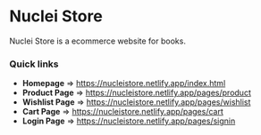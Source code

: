 # Nuclei Store

Nuclei Store is a ecommerce website for books.

### Quick links

- **Homepage** => https://nucleistore.netlify.app/index.html
- **Product Page** => https://nucleistore.netlify.app/pages/product
- **Wishlist Page** => https://nucleistore.netlify.app/pages/wishlist
- **Cart Page** => https://nucleistore.netlify.app/pages/cart
- **Login Page** => https://nucleistore.netlify.app/pages/signin
